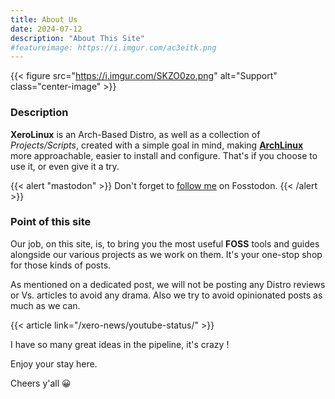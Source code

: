 ```yaml
---
title: About Us
date: 2024-07-12
description: "About This Site"
#featureimage: https://i.imgur.com/ac3eitk.png
---
```


{{< figure src="https://i.imgur.com/SKZO0zo.png" alt="Support" class="center-image" >}}

### Description

**XeroLinux** is an Arch-Based Distro, as well as a collection of _Projects/Scripts_, created with a simple goal in mind, making [**ArchLinux**](https://archlinux.org) more approachable, easier to install and configure. That's if you choose to use it, or even give it a try.

{{< alert "mastodon" >}}
Don't forget to [follow me](https://fosstodon.org/@XeroLinux) on Fosstodon.
{{< /alert >}}

### Point of this site

Our job, on this site, is, to bring you the most useful **FOSS** tools and guides alongside our various projects as we work on them. It's your one-stop shop for those kinds of posts.

As mentioned on a dedicated post, we will not be posting any Distro reviews or Vs. articles to avoid any drama. Also we try to avoid opinionated posts as much as we can.

{{< article link="/xero-news/youtube-status/" >}}

I have so many great ideas in the pipeline, it's crazy !

Enjoy your stay here.

Cheers y'all 😀

